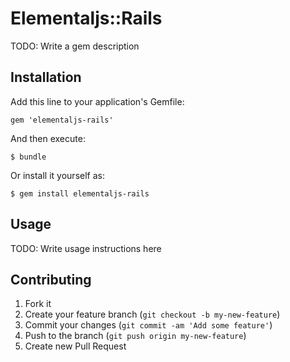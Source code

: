 # Elementaljs::Rails

TODO: Write a gem description

## Installation

Add this line to your application's Gemfile:

    gem 'elementaljs-rails'

And then execute:

    $ bundle

Or install it yourself as:

    $ gem install elementaljs-rails

## Usage

TODO: Write usage instructions here

## Contributing

1. Fork it
2. Create your feature branch (`git checkout -b my-new-feature`)
3. Commit your changes (`git commit -am 'Add some feature'`)
4. Push to the branch (`git push origin my-new-feature`)
5. Create new Pull Request
